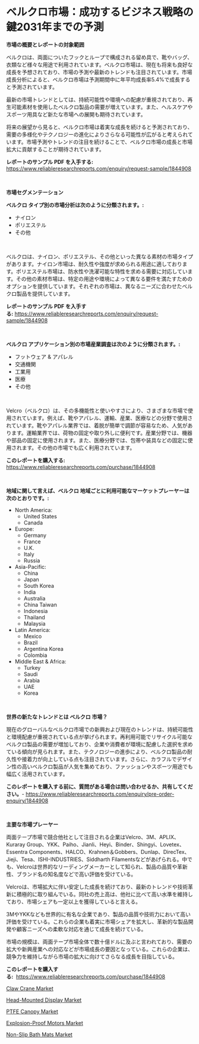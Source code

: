 <p><h1>ベルクロ市場：成功するビジネス戦略の鍵2031年までの予測</h1></p><p><strong>市場の概要とレポートの対象範囲</strong></p>
<p><p>ベルクロは、両面についたフックとループで構成される留め具で、靴やバッグ、衣類など様々な用途で利用されています。ベルクロ市場は、現在も将来も良好な成長を予想されており、市場の予測や最新のトレンドも注目されています。市場成長分析によると、ベルクロ市場は予測期間中に年平均成長率5.4%で成長すると予測されています。</p><p>最新の市場トレンドとしては、持続可能性や環境への配慮が重視されており、再生可能素材を使用したベルクロ製品の需要が増えています。また、ヘルスケアやスポーツ用具など新たな市場への展開も期待されています。</p><p>将来の展望から見ると、ベルクロ市場は着実な成長を続けると予測されており、需要の多様化やテクノロジーの進化によりさらなる可能性が広がると考えられています。市場予測やトレンドの注目を続けることで、ベルクロ市場の成長と市場拡大に貢献することが期待されています。</p></p>
<p><strong>レポートのサンプル PDF を入手する:</strong> <a href="https://www.reliableresearchreports.com/enquiry/request-sample/1844908">https://www.reliableresearchreports.com/enquiry/request-sample/1844908</a></p>
<p>&nbsp;</p>
<p><strong>市場セグメンテーション</strong></p>
<p><strong>ベルクロ タイプ別の市場分析は次のように分類されます。:</strong></p>
<p><ul><li>ナイロン</li><li>ポリエステル</li><li>その他</li></ul></p>
<p>&nbsp;</p>
<p><p>ベルクロは、ナイロン、ポリエステル、その他といった異なる素材の市場タイプがあります。ナイロン市場は、耐久性や強度が求められる用途に適しております。ポリエステル市場は、防水性や洗濯可能な特性を求める需要に対応しています。その他の素材市場は、特定の用途や環境によって異なる要件を満たすためのオプションを提供しています。それぞれの市場は、異なるニーズに合わせたベルクロ製品を提供しています。</p></p>
<p><strong>レポートのサンプル PDF を入手する:</strong>&nbsp;<a href="https://www.reliableresearchreports.com/enquiry/request-sample/1844908">https://www.reliableresearchreports.com/enquiry/request-sample/1844908</a></p>
<p>&nbsp;</p>
<p><strong> ベルクロ アプリケーション別の市場産業調査は次のように分類されます。:</strong></p>
<p><ul><li>フットウェア & アパレル</li><li>交通機関</li><li>工業用</li><li>医療</li><li>その他</li></ul></p>
<p>&nbsp;</p>
<p><p>Velcro（ベルクロ）は、その多機能性と使いやすさにより、さまざまな市場で使用されています。例えば、靴やアパレル、運輸、産業、医療などの分野で使用されています。靴やアパレル業界では、着脱が簡単で調節が容易なため、人気があります。運輸業界では、荷物の固定や取り外しに便利です。産業分野では、機器や部品の固定に使用されます。また、医療分野では、包帯や装具などの固定に使用されます。その他の市場でも広く利用されています。</p></p>
<p><strong>このレポートを購入する:</strong>&nbsp; <a href="https://www.reliableresearchreports.com/purchase/1844908">https://www.reliableresearchreports.com/purchase/1844908</a></p>
<p>&nbsp;</p>
<p><strong>地域に関して言えば、ベルクロ 地域ごとに利用可能なマーケットプレーヤーは次のとおりです。:</strong></p>
<p><ul>
    <li>
        North America:
        <ul>
            <li>United States</li>
            <li>Canada</li>
        </ul>
    </li>
    <li>
        Europe:
        <ul>
            <li>Germany</li>
            <li>France</li>
            <li>U.K.</li>
            <li>Italy</li>
            <li>Russia</li>
        </ul>
    </li>
    <li>
        Asia-Pacific:
        <ul>
            <li>China</li>
            <li>Japan</li>
            <li>South Korea</li>
            <li>India</li>
            <li>Australia</li>
            <li>China Taiwan</li>
            <li>Indonesia</li>
            <li>Thailand</li>
            <li>Malaysia</li>
        </ul>
    </li>
    <li>
        Latin America:
        <ul>
            <li>Mexico</li>
            <li>Brazil</li>
            <li>Argentina Korea</li>
            <li>Colombia</li>
        </ul>
    </li>
    <li>
        Middle East & Africa:
        <ul>
            <li>Turkey</li>
            <li>Saudi</li>
            <li>Arabia</li>
            <li>UAE</li>
            <li>Korea</li>
        </ul>
    </li>
    </ul></p>
<p>&nbsp;</p>
<p><strong>世界の新たなトレンドとは ベルクロ 市場？</strong></p>
<p><p>現在のグローバルなベルクロ市場での新興および現在のトレンドは、持続可能性と環境配慮が重視されている点が挙げられます。再利用可能でリサイクル可能なベルクロ製品の需要が増加しており、企業や消費者が環境に配慮した選択を求めている傾向が見られます。また、テクノロジーの進歩により、ベルクロ製品の耐久性や接着力が向上している点も注目されています。さらに、カラフルでデザイン性の高いベルクロ製品が人気を集めており、ファッションやスポーツ用途でも幅広く活用されています。</p></p>
<p><strong>このレポートを購入する前に、質問がある場合は問い合わせるか、共有してください。</strong>- <a href="https://www.reliableresearchreports.com/enquiry/pre-order-enquiry/1844908">https://www.reliableresearchreports.com/enquiry/pre-order-enquiry/1844908</a></p>
<p>&nbsp;</p>
<p><strong>主要な市場プレーヤー</strong></p>
<p><p>両面テープ市場で競合他社として注目される企業はVelcro、3M、APLIX、Kuraray Group、YKK、Paiho、Jianli、Heyi、Binder、Shingyi、Lovetex、Essentra Components、HALCO、Krahnen＆Gobbers、Dunlap、DirecTex、Jieji、Tesa、ISHI-INDUSTRIES、Siddharth Filamentsなどがあげられる。中でも、Velcroは世界的なリーディングメーカーとして知られ、製品の品質や革新性、ブランド名の知名度などで高い評価を受けている。</p><p>Velcroは、市場拡大に伴い安定した成長を続けており、最新のトレンドや技術革新に積極的に取り組んでいる。同社の売上高は、他社に比べて高い水準を維持しており、市場シェアも一定以上を獲得していると言える。</p><p>3MやYKKなども世界的に有名な企業であり、製品の品質や技術力において高い評価を受けている。これらの企業も着実に市場シェアを拡大し、革新的な製品開発や顧客ニーズへの柔軟な対応を通じて成長を続けている。</p><p>市場の規模は、両面テープ市場全体で数十億ドルに及ぶと言われており、需要の拡大や新興産業への対応などが市場成長の要因となっている。これらの企業は、競争力を維持しながら市場の拡大に向けてさらなる成長を目指している。</p></p>
<p><strong>このレポートを購入する:</strong>&nbsp;&nbsp;<a href="https://www.reliableresearchreports.com/purchase/1844908">https://www.reliableresearchreports.com/purchase/1844908</a></p>
<p><p><a href="https://view.publitas.com/reportprime-1/claw-crane-market-growth-market-trends-covid-19-impact-and-forecasts-for-period-from-2024-2031/">Claw Crane Market</a></p><p><a href="https://cute-banjo-8ca.notion.site/Head-Mounted-Display-Market-Size-Reflecting-a-Forecast-Till-2031-Market-By-Type-By-Application-and-f72963825ce340ce88bf0fc94a34a2b3">Head-Mounted Display Market</a></p><p><a href="https://view.publitas.com/reportprime-1/ptfe-canopy-market-provides-detailed-segmentation-of-this-market-based-on-type-application-and-region-and-forecast-for-the-period-from-2024-2031/">PTFE Canopy Market</a></p><p><a href="https://unruly-ladybug-44b.notion.site/Explosion-Proof-Motors-Market-Size-Market-Trends-and-Growth-Outlook-forecasted-for-period-from-202-e5fdcf680486478cbb32a24b2954860e">Explosion-Proof Motors Market</a></p><p><a href="https://meowing-lemming-dd3.notion.site/Non-Slip-Bath-Mats-Market-A-Comprehensive-Report-of-its-Market-Share-Growth-Trends-2024-2031-8d94d55506444819869b8aa8612c954e">Non-Slip Bath Mats Market</a></p></p>